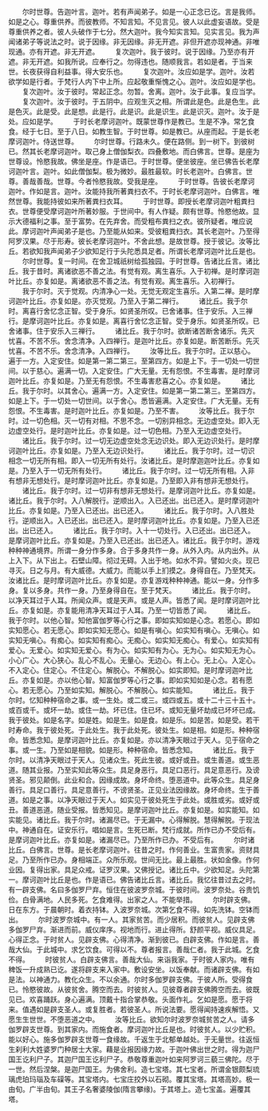<!-- { "loadSidebar": true } -->
　　尔时世尊。告迦叶言。迦叶。若有声闻弟子。如是一心正念已讫。言是我师。如是之心。尊重供养。而彼教师。不知言知。不见言见。彼人以此虚妄语故。受是尊重供养之者。彼人头破作于七分。然大迦叶。我今知实言知。见实言见。我为声闻诸弟子等说法之时。说于因缘。非无因缘。非无开遮。非但开遮亦现神通。非唯现通。亦有开遮。非无开遮。
　　复次迦叶。我于彼时。说于因缘。乃至亦有开遮。非无开遮。如我所说。应奉行之。勿得违也。随顺我言。若如是者。于当来世。长夜获得自利益事。得大安乐也。
　　复次迦叶。汝应如是学。迦叶。汝若欲学如是行者。于梵行人内下中上所。应起敬重惭愧之心。迦叶。汝应如是学也。
　　复次迦叶。汝于彼时。常起正念。勿暂。舍离。迦叶。汝于此事。复应当学。
　　复次迦叶。汝于彼时。于五阴中。应观生灭之相。所谓此是色。此是色生。此是色灭。此是受。此是想。此是行。此是识。此是识生。此是识灭。迦叶。汝于是处。应如是学。
　　于时长老摩诃迦叶。既蒙世尊作是教已。生是不净。常乞食食。经于七日。至于八日。如教生智。于时世尊。如是教已。从座而起。于是长老摩诃迦叶。侍送世尊。
　　尔时世尊。行路未久。便在路侧。到一树下。到彼树已。然其长老摩诃迦叶。取己身上僧伽梨衣。四叠敷地。而白佛言。世尊。是座为世尊设。怜愍我故。佛坐是座。作是语已。于时世尊。便坐彼座。坐已佛告长老摩诃迦叶言。迦叶。如此僧伽梨。极为微妙。最胜最软。时长老迦叶。白佛言。世尊。善哉善哉。世尊。今者怜愍我故。受我是座。
　　于时世尊。告彼长老摩诃迦叶。作如是言。迦叶。汝能持我所著粪扫衣不。于时长老摩诃迦叶。白佛言。唯然世尊。我能持彼如来所著粪扫衣耳。
　　于时世尊。即授长老摩诃迦叶粗粪扫衣。世尊便受摩诃迦叶所著妙服。于世间中。有人作疑。颇有世尊。怜愍他故。显示大德福利之事。至于富势。在先弃舍。而受粗布粪扫之衣。彼所疑者。唯应说此。摩诃迦叶声闻弟子是也。乃至能从如来。受彼粗粪扫衣。其长老迦叶。乃至得阿罗汉果。尽于形寿。彼长老摩诃迦叶。不舍此想。是故世尊。授于彼记。汝等比丘。若欲知我声闻弟子少欲知足行于头陀悉具足者。所谓长老摩诃迦叶比丘是也。
　　尔时世尊。复一时间。在舍卫城祇树给孤独园。于时世尊。告诸比丘言。诸比丘。我于昔时。离诸欲恶不善之法。有觉有观。离生喜乐。入于初禅。是时摩诃迦叶比丘。亦复如是。离诸欲恶不善之法。有觉有观。离生喜乐。入初禅行。
　　我于尔时。灭于觉观。内清净心一处。无觉无观定生喜乐。入第二禅。是时摩诃迦叶比丘。亦复如是。亦灭觉观。乃至入于第二禅行。
　　诸比丘。我于尔时。离喜行舍忆念正智。受于身乐。如贤圣所叹。已舍诸事。住于安乐。入三禅行。是摩诃迦叶比丘。亦复如是。离喜行舍忆念正智。受于身乐。如贤圣所叹。已舍诸事。住于安乐入三禅行。
　　诸比丘。我于尔时。欲断诸苦断舍诸乐。先灭忧喜。不苦不乐。舍念清净。入四禅行。是迦叶比丘。亦复如是。断苦断乐。先灭忧喜。不苦不乐。舍念清净。入四禅行。
　　汝等比丘。我于尔时。正以慈心。遍于一方。入定安住。如是第一第二第三。至第四方。如是上下。于一切处一切世间。以于慈心。遍满一切。入定安住。广大无量。无有怨恨。不生毒害。是时摩诃迦叶比丘。亦复如是。乃至无有怨恨。不生毒害悲喜之心。亦复如是。
　　诸比丘。我于尔时。以其舍心。遍满一方。入定安住。如是第一第二第三。至第四方。如是上下。于一切处一切世间。以于舍心。悉皆遍满。入定安住。广大无量。无有怨恨。不生毒害。是时迦叶比丘。亦复如是。乃至不害。
　　汝等比丘。我于尔时。过一切色相。灭一切有对相。不思不念。一切别异相念。无边虚空处。即入无边虚空处行。是时迦叶比丘。亦复如是。过一切色相。乃至入无边虚空处行。
　　诸比丘。我于尔时。过一切无边虚空处念无边识处。即入无边识处行。是时摩诃迦叶比丘。亦复如是。乃至入无边识处行。
　　诸比丘。我于尔时。过一切识相念一切无所有相。即入一切无所有处行。汝诸比丘。是时摩迦迦叶比丘。亦复如是。乃至入于一切无所有处行。
　　诸比丘。我于尔时。过一切无所有相。入非有想非无想处行。是时摩诃迦叶比丘。亦复如是。乃至即入非有想非无想处行。
　　诸比丘。我于尔时。过一切非有想非无想处行。是摩诃迦叶比丘。亦复如是。诸比丘。我于尔时。入八解脱行。逆顺出入。入已还出。出已还入。是时摩诃迦叶比丘。亦复如是。乃至入已还出。出已还入。
　　诸比丘。我于尔时。入八胜处行。逆顺出入。入已还出。出已还入。是时摩诃迦叶比丘。亦复如是。乃至入已还出。出已还入。
　　诸比丘。我于尔时。入十一切处行。入已还出。出已还入。是摩诃迦叶比丘。亦复如是。乃至入已还出。出已还入。诸比丘。我于尔时。游戏种种神通境界。所谓一身分作多身。合于多身共作一身。从外入内。从内出外。从上入下。从下出上。石壁山障。彻过无碍。入出于地。如水不异。譬如火炎。现已寻灭。日之与月。有大威德。大威力。而能以手上扪摸之。身得自在。乃至梵天。汝诸比丘。是时摩诃迦叶比丘。亦复如是。亦复游戏种种神通。能以一身。分作多身。复以多身。共作一身。乃至身得自在。至于梵天。
　　诸比丘。我于尔时。以净天耳过于人耳。所闻众声。或是天声。或是人声。皆悉了闻。是时摩诃迦叶比丘。亦复如是。亦复能用清净天耳过于人耳。乃至一切皆悉了闻。
　　诸比丘。我于尔时。以他心智。知他富伽罗等心行之事。即如实知如是心念。若愿心。即如实知愿心。若无愿心。即如实知无愿心。如是有嗔心。如实知有嗔心。无嗔心。如实知无嗔心。有痴心。如实知有痴心。无痴心。如实知无痴心。有爱心。如实知有爱心。无爱心。如实知无爱心。有为心。如实知有为心。无为心。如实知无为心。小心广心。大心狭心。乱心不乱心。无量心。无边心。有上心。无上心。入定心。不入定心。住定心。不住定心。解脱心。不解脱心。如实即知。是时摩诃迦叶比丘。亦复如是。亦以他心智。知富伽罗等心行之事。即如实知如是心念。若有愿心。若无愿心。乃至如实知。解脱心。不解脱心。如实能知。
　　诸比丘。我于尔时。忆知种种宿命之事。或一生处。或二或三。或四或五。或十二十三十五十。或百或千。或坏一劫。或住一劫。坏已住。住已坏。或知无量坏劫成已坏坏已成。我于彼处。如是名字。如是姓。如是生。如是食。如是乐。如是苦。如是受。若干时寿命。我于彼处死。于此处生。我于此处死。彼处生。如是相。如是形。种种宿命。皆悉念知。是摩诃迦叶比丘。亦复如是。亦以清净天眼过于天人。见于宿命之事。或一生。乃至如是相貌。如是形。种种宿命。皆悉念知。
　　诸比丘。我于尔时。以清净天眼过于天人。见诸众生。死此生彼。或好或丑。或生善道。或生恶道。随其业报。乃至实知此等众生。具足身恶行。具足口恶行。具足意恶行。及谤贤圣。邪见颠倒。此业和合。因缘成故。身坏命终。堕恶道中。此等众生。具足身善行。具足口善行。具足意善行。不谤贤圣。正见业法因缘故。身坏命终。生于善道。如是之事。以净天眼过于天人。如实见于彼处死生于此处。或胜或劣。或好或丑。善道恶道。随业受报。皆悉知见。是摩诃迦叶比丘。亦复如是。如实能知。如实能见。诸比丘。我于尔时。诸漏尽已。于无漏中。心得解脱。慧得解脱。于现法中。神通自在。证安乐行。唱如是言。生死已断。梵行成就。所作已办不受后有。是摩诃迦叶比丘。亦复如是。诸漏尽已。乃至所作已办。不受后有。
　　尔时诸比丘。白佛言。世尊。是长老摩诃迦叶。往昔之时。作何善业。生富贵家。资财具足。乃至所作已办。身相端正。众所乐观。世间无比。最上最胜。状如金像。作何业因。复得出家。具足众戒。证罗汉果。又佛授记。诸比丘中。少欲知足。头陀第一。摩诃迦叶比丘是也。作是语已。佛告诸比丘言。诸比丘。我忆往昔过去之时。有一辟支佛。名曰多伽罗尸弃。恒住在彼波罗奈城。于彼时间。波罗奈处。谷贵饥俭。白骨满地。人民多死。乞食难得。出家之人。不能举措。
　　尔时辟支佛。日在东方。于晨朝时。着衣持钵。入波罗奈城。次第乞食不得。如先洗钵。空钵而出。
　　尔时波罗奈城中。有一人。其家贫苦。而少居积。而彼贫人。见辟支佛多伽罗尸弃。渐进而前。威仪庠序。视地而行。进止得所。舒颜平视。威仪具足。心得正念。于时贫人。见辟支佛。心得清净。渐到彼已。白辟支佛。作如是言。善哉大仙。于此城中。求乞饮食。可得以不。尊者报言。善哉仁者。我于此城。乞食不得。
　　时彼贫人。白辟支佛言。善哉大仙。来诣我家。于时彼人家内。唯有稗饭一升成熟已讫。遂将辟支来入家中。敷设安坐。以饭奉献。而诸辟支佛。有如是法。以神通力。教化众生。不以余通。尔时多伽罗辟支佛。于彼人所。受得食已。怜愍彼故。从彼贫舍。腾空而去。时彼贫人。见彼尊者辟支佛腾空而去。彼既见已。欢喜踊跃。身心遍满。顶戴十指合掌恭敬。头面作礼。乞如是愿。愿于将来。值遇如是辟支圣人。或复胜者。若彼圣人。所说法要。愿得闻持速疾解悟。又愿生生世世。不堕恶道之中。
　　汝等比丘。欲知尔时波罗奈城贫苦之人。请多伽罗辟支世尊。到其家内。而施食者。摩诃迦叶比丘是也。时彼贫人。以少贮积。能以好心。施多伽罗辟支世尊一食缘故。千返生于北郁单越处。于无量世。往返恒生刹利大姓婆罗门种居士大家。藉是业报因缘力故。于迦叶佛出世之时。得为迦尸国王讫利尸子。其迦尸国王讫利尸子。恭敬尊重迦叶如来阿罗诃三藐三佛陀。尽于一世。然后涅槃。是迦尸国王。为佛舍利。造七宝塔。其七宝者。所谓金银颇梨琉璃虎珀玛瑙及车磲等。其宝塔内。七宝庄挍外以石砌。覆其宝塔。其塔高妙。极一由旬。广半由旬。其王子名奢婆陵伽(隋言攀缘)。于其塔上。造七宝盖。遍覆其塔。
